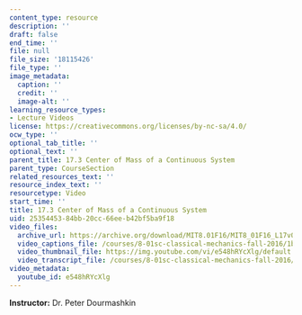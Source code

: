 ```yaml
---
content_type: resource
description: ''
draft: false
end_time: ''
file: null
file_size: '18115426'
file_type: ''
image_metadata:
  caption: ''
  credit: ''
  image-alt: ''
learning_resource_types:
- Lecture Videos
license: https://creativecommons.org/licenses/by-nc-sa/4.0/
ocw_type: ''
optional_tab_title: ''
optional_text: ''
parent_title: 17.3 Center of Mass of a Continuous System
parent_type: CourseSection
related_resources_text: ''
resource_index_text: ''
resourcetype: Video
start_time: ''
title: 17.3 Center of Mass of a Continuous System
uid: 25354453-84bb-20cc-66ee-b42bf5ba9f18
video_files:
  archive_url: https://archive.org/download/MIT8.01F16/MIT8_01F16_L17v03_360p.mp4
  video_captions_file: /courses/8-01sc-classical-mechanics-fall-2016/1bb0084102415f23b17788f33357b70c_e548hRYcXlg.vtt
  video_thumbnail_file: https://img.youtube.com/vi/e548hRYcXlg/default.jpg
  video_transcript_file: /courses/8-01sc-classical-mechanics-fall-2016/f0e824fa0b918d659482d8fea9504c6c_e548hRYcXlg.pdf
video_metadata:
  youtube_id: e548hRYcXlg
---
```

**Instructor:** Dr. Peter Dourmashkin